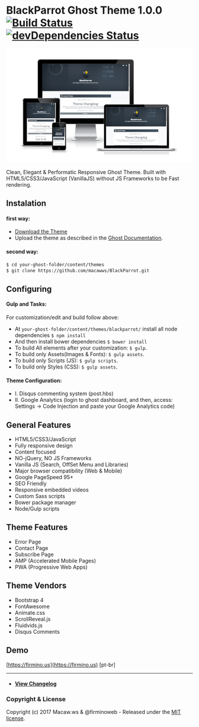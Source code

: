# BlackParrot Ghost Theme 1.0.0 [![Build Status](https://travis-ci.org/macawws/BlackParrot.svg?branch=master)](https://travis-ci.org/macawws/BlackParrot) [![devDependencies Status](https://david-dm.org/macawws/BlackParrot/dev-status.svg)](https://david-dm.org/macawws/BlackParrot?type=dev)

![BlackParrot Ghost Theme](/assets/dist/img/blackparrot-cover-screen.png?raw=true "Optional Title")

Clean, Elegant & Performatic Responsive Ghost Theme. Built with HTML5/CSS3/JavaScript (VanillaJS) without JS Frameworks to be Fast rendering.

## Instalation

#### first way:

* [Download the Theme](https://github.com/macawws/BlackParrot/archive/master.zip)
* Upload the theme as described in the [Ghost Documentation](https://help.ghost.org/hc/en-us/articles/223241628-Uploading-Themes).

#### second way:

```
$ cd your-ghost-folder/content/themes
$ git clone https://github.com/macawws/BlackParrot.git 
```

## Configuring

#### Gulp and Tasks:

For customization/edit and build follow above:

* At `your-ghost-folder/content/themes/blackparrot/` install all node dependencies `$ npm install`
* And then install bower dependencies `$ bower install`
* To build All elements after your customization: `$ gulp`.
* To build only Assets(Images & Fonts): `$ gulp assets`.
* To build only Scripts (JS): `$ gulp scripts`.
* To build only Styles (CSS): `$ gulp assets`.

#### Theme Configuration:

* I. Disqus commenting system (post.hbs)
* II. Google Analytics (login to ghost dashboard, and then, access: Settings -> Code Injection and paste your Google Analytics code)

## General Features

* HTML5/CSS3/JavaScript
* Fully responsive design
* Content focused
* NO-jQuery, NO JS Frameworks
* Vanilla JS (Search, OffSet Menu and Libraries)
* Major browser compatibility (Web & Mobile)
* Google PageSpeed 95+
* SEO Friendly
* Responsive embedded videos
* Custom Sass scripts
* Bower package manager
* Node/Gulp scripts

## Theme Features
* Error Page
* Contact Page
* Subscribe Page
* AMP (Accelerated Mobile Pages)
* PWA (Progressive Web Apps)

## Theme Vendors
* Bootstrap 4
* FontAwesome
* Animate.css
* ScrollReveal.js
* Fluidvids.js
* Disqus Comments

## Demo
[https://firmino.us](https://firmino.us) [pt-br]

---

* #### [View Changelog](https://github.com/macawws/BlackParrot/blob/master/CHANGELOG.md)

### Copyright & License
Copyright (c) 2017 Macaw.ws & @firminoweb - Released under the [MIT license](https://github.com/macawws/BlackParrot/blob/master/LICENSE).
